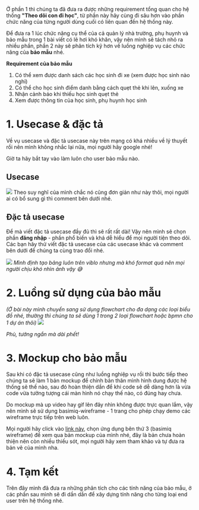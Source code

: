 Ở phần 1 thì chúng ta đã đưa ra được những requirement tổng quan cho hệ thống **"Theo dõi con đi học"**, từ phần này hãy cùng đi sâu hơn vào phần chức năng của từng người dùng cuối có liên quan đến hệ thống này.

Để đưa ra 1 lúc chức năng cụ thể của cả quản lý nhà trường, phụ huynh và bảo mẫu trong 1 bài viết có lẽ hơi khó khăn, vậy nên mình sẽ tách nhỏ ra nhiều phần, phần 2 này sẽ phân tích kỹ hơn về luồng nghiệp vụ các chức năng của **bảo mẫu** nhé.

**Requirement của bảo mẫu**
1. Có thể xem được danh sách các học sinh đi xe (xem được học sinh nào nghỉ)
2. Có thể cho học sinh điểm danh bằng cách quẹt thẻ khi lên, xuống xe
3. Nhận cảnh báo khi thiếu học sinh quẹt thẻ
4. Xem được thông tin của học sinh, phụ huynh học sinh

# 1. Usecase & đặc tả
Về vụ usecase và đặc tả usecase này trên mạng có khá nhiều về lý thuyết rồi nên mình không nhắc lại nữa, mọi người hãy google nhé!

Giờ ta hãy bắt tay vào làm luôn cho user bảo mẫu nào.

## Usecase
![](https://images.viblo.asia/7ee19d1e-ea80-42b2-afe2-03d68a61b53b.png)
Theo suy nghĩ của mình chắc nó cũng đơn giản như này thôi, mọi người ai có bổ sung gì thì comment bên dưới nhé.

## Đặc tả usecase
Để mà viết đặc tả usecase đầy đủ thì sẽ rất rất dài! Vậy nên mình sẽ chọn phần **đăng nhập** - phần phổ biến và khá dễ hiểu để mọi người tiện theo dõi. Các bạn hãy thử viết đặc tả usecase của các usecase khác và comment bên dưới để chúng ta cùng trao đổi nhé.

![](https://images.viblo.asia/9385c2f4-2943-4936-98fe-edcdd3a13ffe.PNG)
*Mình định tạo bảng luôn trên viblo nhưng mà khó format quá nên mọi người chịu khó nhìn ảnh vậy :sweat_smile:*
# 2. Luồng sử dụng của bảo mẫu
*(Ở bài này mình chuyển sang sử dụng flowchart cho đa dạng các loại biểu đồ nhé, thường thì chúng ta sẽ dùng 1 trong 2 loại flowchart hoặc bpmn cho 1 dự án thôi)*
![](https://images.viblo.asia/0bd4c84b-abf4-47e0-94bc-497bc00c2532.png)

*Phù, tưởng ngắn mà dài phết!*

# 3. Mockup cho bảo mẫu
Sau khi có đặc tả usecase cũng như luồng nghiệp vụ rồi thì bước tiếp theo chúng ta sẽ làm 1 bản mockup để chính bản thân mình hình dung được hệ thống sẽ thế nào, sau đó hoàn thiện dần để khi code sẽ dễ dàng hơn là vừa code vừa tưởng tượng cái màn hình nó chạy thế nào, có đúng hay chưa.

Do mockup mà up video hay gif lên đây nhìn không được trực quan lắm, vậy nên mình sẽ sử dụng basimiq-wireframe - 1 trang cho phép chạy demo các wireframe trực tiếp trên web luôn. 

Mọi người hãy click vào [link này](https://drive.google.com/file/d/14Zh_hSoHTuHSkGuM5eW0icvybYKaoxlv/view?usp=sharing), chọn ứng dụng bên thứ 3 (basimiq wireframe) để xem qua bản mockup của mình nhé, đây là bản chưa hoàn thiện nên còn nhiều thiếu sót, mọi người hãy xem tham khảo và tự đưa ra bản vẽ của mình nha.

# 4. Tạm kết
Trên đây mình đã đưa ra những phân tích cho các tính năng của bảo mẫu, ở các phần sau mình sẽ đi dần dần để xây dựng tính năng cho từng loại end user trên hệ thống nhé.